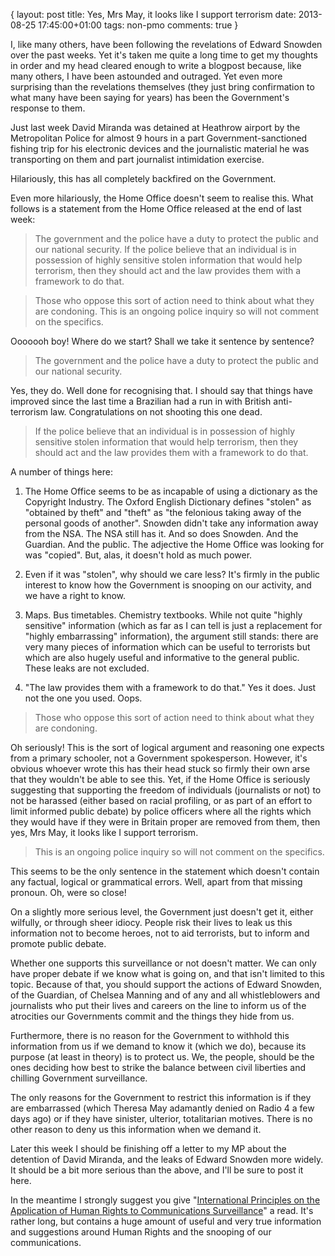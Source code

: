 {
  layout: post
  title: Yes, Mrs May, it looks like I support terrorism
  date: 2013-08-25 17:45:00+01:00
  tags: non-pmo
  comments: true
}

I, like many others, have been following the revelations of Edward Snowden over the past weeks. Yet it's taken me quite a long time to get my thoughts in order and my head cleared enough to write a blogpost because, like many others, I have been astounded and outraged. Yet even more surprising than the revelations themselves (they just bring confirmation to what many have been saying for years) has been the Government's response to them.

Just last week David Miranda was detained at Heathrow airport by the Metropolitan Police for almost 9 hours in a part Government-sanctioned fishing trip for his electronic devices and the journalistic material he was transporting on them and part journalist intimidation exercise.

Hilariously, this has all completely backfired on the Government.

Even more hilariously, the Home Office doesn't seem to realise this. What follows is a statement from the Home Office released at the end of last week:

> The government and the police have a duty to protect the public and our national security. If the police believe that an individual is in possession of highly sensitive stolen information that would help terrorism, then they should act and the law provides them with a framework to do that.

> Those who oppose this sort of action need to think about what they are condoning. This is an ongoing police inquiry so will not comment on the specifics.

Ooooooh boy! Where do we start? Shall we take it sentence by sentence?

> The government and the police have a duty to protect the public and our national security.

Yes, they do. Well done for recognising that. I should say that things have improved since the last time a Brazilian had a run in with British anti-terrorism law. Congratulations on not shooting this one dead.

> If the police believe that an individual is in possession of highly sensitive stolen information that would help terrorism, then they should act and the law provides them with a framework to do that.

A number of things here:

1. The Home Office seems to be as incapable of using a dictionary as the Copyright Industry. The Oxford English Dictionary defines "stolen" as "obtained by theft" and "theft" as "the felonious taking away of the personal goods of another". Snowden didn't take any information away from the NSA. The NSA still has it. And so does Snowden. And the Guardian. And the public. The adjective the Home Office was looking for was "copied". But, alas, it doesn't hold as much power.

2. Even if it was "stolen", why should we care less? It's firmly in the public interest to know how the Government is snooping on our activity, and we have a right to know.

3. Maps. Bus timetables. Chemistry textbooks. While not quite "highly sensitive" information (which as far as I can tell is just a replacement for "highly embarrassing" information), the argument still stands: there are very many pieces of information which can be useful to terrorists but which are also hugely useful and informative to the general public. These leaks are not excluded.

4. "The law provides them with a framework to do that." Yes it does. Just not the one you used. Oops.

> Those who oppose this sort of action need to think about what they are condoning.

Oh seriously! This is the sort of logical argument and reasoning one expects from a primary schooler, not a Government spokesperson. However, it's obvious whoever wrote this has their head stuck so firmly their own arse that they wouldn't be able to see this. Yet, if the Home Office is seriously suggesting that supporting the freedom of individuals (journalists or not) to not be harassed (either based on racial profiling, or as part of an effort to limit informed public debate) by police officers where all the rights which they would have if they were in Britain proper are removed from them, then yes, Mrs May, it looks like I support terrorism.

> This is an ongoing police inquiry so will not comment on the specifics.

This seems to be the only sentence in the statement which doesn't contain any factual, logical or grammatical errors. Well, apart from that missing pronoun. Oh, were so close!

On a slightly more serious level, the Government just doesn't get it, either wilfully, or through sheer idiocy. People risk their lives to leak us this information not to become heroes, not to aid terrorists, but to inform and promote public debate.

Whether one supports this surveillance or not doesn't matter. We can only have proper debate if we know what is going on, and that isn't limited to this topic. Because of that, you should support the actions of Edward Snowden, of the Guardian, of Chelsea Manning and of any and all whistleblowers and journalists who put their lives and careers on the line to inform us of the atrocities our Governments commit and the things they hide from us.

Furthermore, there is no reason for the Government to withhold this information from us if we demand to know it (which we do), because its purpose (at least in theory) is to protect us. We, the people, should be the ones deciding how best to strike the balance between civil liberties and chilling Government surveillance.

The only reasons for the Government to restrict this information is if they are embarrassed (which Theresa May adamantly denied on Radio 4 a few days ago) or if they have sinister, ulterior, totalitarian motives. There is no other reason to deny us this information when we demand it.

Later this week I should be finishing off a letter to my MP about the detention of David Miranda, and the leaks of Edward Snowden more widely. It should be a bit more serious than the above, and I'll be sure to post it here.

In the meantime I strongly suggest you give "[International Principles on the Application of Human Rights to Communications Surveillance](https://en.necessaryandproportionate.org/text)" a read. It's rather long, but contains a huge amount of useful and very true information and suggestions around Human Rights and the snooping of our communications.

